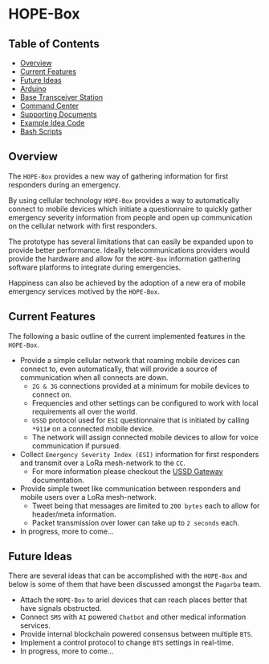 # HOPE-Box

## Table of Contents

* [Overview](#overview)
* [Current Features](#current-features)
* [Future Ideas](#future-ideas)
* [Arduino](arduino/README.md)
* [Base Transceiver Station](bts/README.md)
* [Command Center](cc/README.md)
* [Supporting Documents](docs/README.md)
* [Example Idea Code](examples/README.md)
* [Bash Scripts](scripts/README.md)

## Overview

The `HOPE-Box` provides a new way of gathering information for first responders during an emergency.  

By using cellular technology `HOPE-Box` provides a way to automatically connect to mobile devices which initiate a questionnaire to quickly gather emergency severity information from people and open up communication on the cellular network with first responders.

The prototype has several limitations that can easily be expanded upon to provide better performance.  Ideally telecommunications providers would provide the hardware and allow for the `HOPE-Box` information gathering software platforms to integrate during emergencies.  

Happiness can also be achieved by the adoption of a new era of mobile emergency services motived by the `HOPE-Box`.


## Current Features

The following a basic outline of the current implemented features in the `HOPE-Box`.

* Provide a simple cellular network that roaming mobile devices can connect to, even automatically, that will provide a source of communication when all connects are down.
  - `2G & 3G` connections provided at a minimum for mobile devices to connect on.
  - Frequencies and other settings can be configured to work with local requirements all over the world.
  - `USSD` protocol used for `ESI` questionnaire that is initiated by calling `*911#` on a connected mobile device.
  - The network will assign connected mobile devices to allow for voice communication if pursued.
* Collect `Emergency Severity Index (ESI)` information for first responders and transmit over a LoRa mesh-network to the `CC`.
  - For more information please checkout the [USSD Gateway](bts/ussd/README.md) documentation.
* Provide simple tweet like communication between responders and mobile users over a LoRa mesh-network.
  - Tweet being that messages are limited to `200 bytes` each to allow for header/meta information.
  - Packet transmission over lower can take up to `2 seconds` each.
* In progress, more to come...


## Future Ideas

There are several ideas that can be accomplished with the `HOPE-Box` and below is some of them that have been discussed amongst the `Pagarba` team.

* Attach the `HOPE-Box` to ariel devices that can reach places better that have signals obstructed.
* Connect `SMS` with `AI` powered `Chatbot` and other medical information services.
* Provide internal blockchain powered consensus between multiple `BTS`.
* Implement a control protocol to change `BTS` settings in real-time.
* In progress, more to come...
